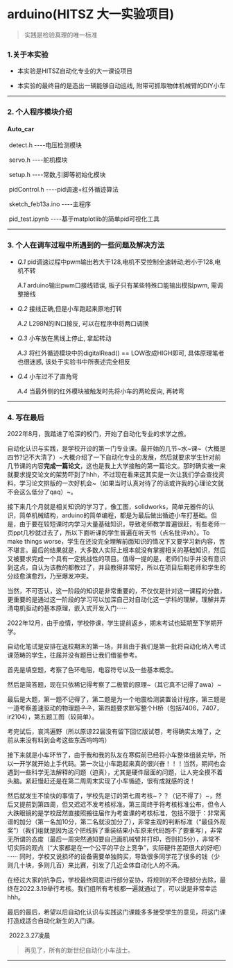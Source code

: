 # arduino(HITSZ   大一实验项目)



> 实践是检验真理的唯一标准



### 1.关于本实验

- 本实验是HITSZ自动化专业的大一课设项目

- 本实验的最终目的是造出一辆能够自动巡线, 附带可抓取物体机械臂的DIY小车

  

****



### 2. 个人程序模块介绍

#### **Auto_car**

​		detect.h   ----电压检测模块

​		servo.h  ----舵机模块

​		setup.h  ----常数,引脚等初始化模块

​		pidControl.h  ----pid调速+红外循迹算法

​		sketch_feb13a.ino  ----主程序

​		pid_test.ipynb  ----基于matplotlib的简单pid可视化工具



****



### 3. 个人在调车过程中所遇到的一些问题及解决方法

- *Q.1*  pid调速过程中pwm输出若大于128,电机不受控制全速转动;若小于128,电机不转

  *A.1*  arduino输出pwm口接线错误, 板子只有某些特殊口能输出模拟pwm, 需调整接线

- *Q.2* 接线正确,但是小车跑起来原地打转

  *A.2*  L298N的IN口接反, 可以在程序中将两口调换

- *Q.3* 小车放在黑线上停止, 拿起转动

  *A.3* 将红外循迹模块中的digitalRead() == LOW改成HIGH即可, 具体原理笔者也很迷惑, 该处于实验书中所表述完全相反

- *Q.4* 小车过不了直角弯

  *A.4* 当最外侧的红外模块被触发时先将小车的两轮反向, 再转弯
  
  

****



### 4. 写在最后

2022年8月，我踏进了哈深的校门，开始了自动化专业的求学之旅。

自动化认识与实践，是学校开设的第一门专业课。最开始的几节~水~课~（大概是四节?记不大清了）~大概介绍了一下自动化专业的发展，然后就要求学生针对前几节课的内容**完成一篇论文**，这也是我上大学接触的第一篇论文。那时确实被一来就要求提交论文的架势吓到了hhh，不过现在看来这其实是一次让我们学会查找资料，学习论文排版的一次好机会~（如果当时认真对待了的话或许我的心理论文就不会这么低分了qaq）~。

接下来几个月就是相关知识的学习了，像工图，solidworks，简单元器件的认识，简单机械结构，arduino的简单编程，都是为最后做出循迹小车打基础。但是，由于要在较短课时内学习大量基础知识，导致老师教学普遍很赶，有些老师一页ppt几秒就过去了，所以下面听课的学生普遍在听天书（点名批评xh）。To make things worse，学生在还没完全理解前面知识的情况下又要学习新内容，苦不堪言。最后的结果就是，大多数人实际上根本就没有掌握相关的基础知识，然后又被要求完成一个具有一定挑战性的项目。值得一提的是，老师们似乎并没有意识到这点，自认为该教的都教过了，并且教得非常好，所以在项目后期老师和学生的分歧愈演愈烈，乃至爆发冲突。

当然，不可否认，这一阶段的知识是非常重要的，不仅仅是针对这一课程的分数，更重要的是通过这一阶段的学习可以加深自己对自动化这一学科的理解，理解并弄清电机驱动的基本原理，嵌入式开发入门······

2022年12月，由于疫情，学校停课，学生提前返乡，期末考试也延期至下学期开学。

自动化笔试是安排在返校期末的第一场，并且由于我们是第一批将自动化纳入考试课范畴的学生，往届并没有题目让我们借鉴参考。

首先是填空题，考察了色环电阻，电容符号以及一些基本概念。

然后是简答题，现在只依稀记得考察了二极管的原理~（其它真不记得了awa）~

最后是大题，第一题不记得了，第二题是为一个地震检测装置设计程序，第三题是一道考察差速驱动的物理题~~？？~~，第四题要求默写整个H桥（包括7406，7407，ir2104），第五题工图（较简单）。

考完试后，哀鸿遍野（所以原谅22届没有留下回忆版试卷，考得确实太难了，之前从来没有料到会考这些东西呜呜呜）

接下来就是小车环节了，由于我和我的队友在寒假前已经将小车整体组装完毕，所以一开学就开始上手代码。第一次让小车跑起来真的很兴奋！！！当然，期间也会遇到一些科学无法解释的问题（迫真），尤其是硬件层面的问题，让人完全摸不着头脑。紧赶慢赶还是在第二周周末实现了小车循迹，很有成就感的说！

然后就发生不愉快的事情了，学校先是订的第七周考核~？？（记不得了）~，然后又提前到第四周，但又迟迟不发考核标准。第三周终于将考核标准公布，但令人大跌眼镜的是学校居然直接照搬往届作为考查课的考核标准，包括不限于：非常离谱的加分（第一名加10分，第二名就没加分了），非常主观的判断标准（“最佳外观奖”）（我们组就是因为这个把线拆了重装结果小车原来代码跑不了要重写），非常无所谓的态度（最后一周突然通知要自己画机械臂并打印，否则扣5分），非常不切实际的观点（“大家都是在一个公平的平台上竞争”，实际硬件差距很大的好吧）······ 同时，学校又说损坏的设备需要单独购买，导致很多同学花了很多的钱（少则几十块，多则几百）来比赛，引发了几近全体自动化人的不满。

在经过大家的抗争后，学校最终同意进行部分妥协，将规则的不合理部分去除，最终在2022.3.19举行考核。我们组所有考核都一遍就通过了，可以说是非常幸运hhh。

最后的最后，希望以后自动化认识与实践这门课能多多接受学生的意见，将这门课打造成适合自动化新生的入门课。

​																																																														2022.3.27凌晨



> 再见了，所有的新世纪自动化小车战士。



****





